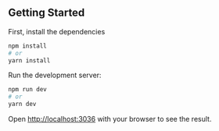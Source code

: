 ## Getting Started

First, install the dependencies

```bash
npm install
# or
yarn install
```

Run the development server:

```bash
npm run dev
# or
yarn dev
```

Open [http://localhost:3036](http://localhost:3036) with your browser to see the result.
